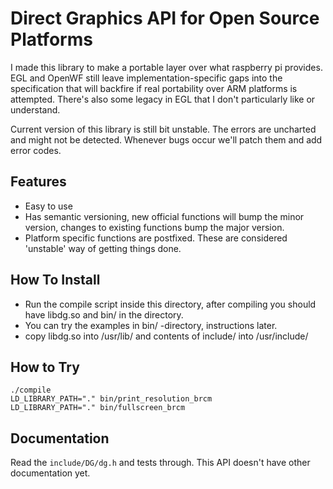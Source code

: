 # Direct Graphics API for Open Source Platforms

I made this library to make a portable layer over what raspberry pi provides. EGL and OpenWF still leave implementation-specific gaps into the specification that will backfire if real portability over ARM platforms is attempted. There's also some legacy in EGL that I don't particularly like or understand.

Current version of this library is still bit unstable. The errors are uncharted and might not be detected. Whenever bugs occur we'll patch them and add error codes.

## Features

 * Easy to use
 * Has semantic versioning, new official functions will bump the minor version, changes to existing functions bump the major version.
 * Platform specific functions are postfixed. These are considered 'unstable' way of getting things done.

## How To Install

 * Run the compile script inside this directory, after compiling you should have libdg.so and bin/ in the directory.
 * You can try the examples in bin/ -directory, instructions later.
 * copy libdg.so into /usr/lib/ and contents of include/ into /usr/include/

## How to Try

    ./compile
    LD_LIBRARY_PATH="." bin/print_resolution_brcm
    LD_LIBRARY_PATH="." bin/fullscreen_brcm

## Documentation

Read the `include/DG/dg.h` and tests through. This API doesn't have other documentation yet.
